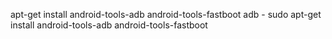 apt-get install android-tools-adb android-tools-fastboot 
adb - sudo apt-get install android-tools-adb android-tools-fastboot
